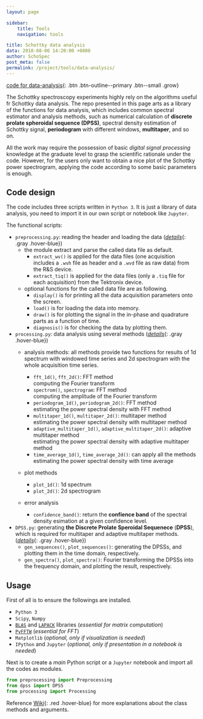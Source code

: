 ```yaml
---
layout: page

sidebar:
    title: Tools
    navigation: tools

title: Schottky data analysis
data: 2018-08-06 14:20:00 +0800
author: SchoSpec
post_meta: false
permalink: /project/tools/data-analysis/
---
```


[code for data-analysis](https://github.com/SchottkySpectroscopyIMP/data-analysis){: .btn .btn-outline--primary .btn--small .grow}

The Schottky spectroscopy experiments highly rely on the algorithms useful fr Schottky data analysis. 
The repo presented in this page arts as a library of the functions for data analysis, which includes common spectral estimator and analysis methods, such as numerical calculation of <b>discrete prolate spheroidal sequence (DPSS)</b>, spectral density estimation of Schottky signal, <b>periodogram</b> with different windows, <b>multitaper</b>, and so on.

All the work may require the possession of basic *digital signal processing* knowledge at the graduate level to grasp the scientific rationale under the code.
However, for the users only want to obtain a nice plot of the Schottky power spectrogram, applying the code according to some basic parameters is enough. 

## Code design

The code includes three scripts written in `Python 3`. It is just a library of data analysis, you need to import it in our own script or notebook like `Jupyter`.

The functional scripts:

* `preprocessing.py`: reading the header and loading the data ([*details*](https://github.com/SchottkySpectroscopyIMP/data-analysis/wiki/Loading-Files){: .gray .hover-blue})
    - the module extract and parse the called data file as default.
        - `extract_wv()` is applied for the data files (one acquisition includes a `.wvh` file as header and a `.wvd` file as raw data) from the R&S device. 
        - `extract_tiq()` is applied for the data files (only a `.tiq` file for each acquisition) from the Tektronix device.
    - optional functions for the called data file are as following. 
        - `display()` is for printing all the data acquisition parameters onto the screen.
        - `load()` is for loading the data into memory. 
        - `draw()` is for plotting the signal in the in-phase and quadrature parts as a function of time.
        - `diagnosis()` is for checking the data by plotting them.
* `processing.py`: data analysis using several methods ([*details*](https://github.com/SchottkySpectroscopyIMP/data-analysis/wiki/The-Working-Horse){: .gray .hover-blue}) 
    - analysis methods: all methods provide two functions for results of 1d spectrum with windowed time series and 2d spectrogram with the whole acquisition time series.
        - `fft_1d()`, `fft_2d()`: FFT method <br/>
        computing the Fourier transform
        - `spectrom()`, `spectrogram`: FFT method <br/>
        computing the amplitude of the Fourier transform 
        - `periodogram_1d()`, `periodogram_2d()`: FFT method <br/>
        estimating the power spectral density with FFT method
        - `multitaper_1d()`, `multitaper_2d()`: multitaper method <br/>
        estimating the power spectral density with multitaper method
        - `adaptive_multitaper_1d()`, `adaptive_multitaper_2d()`: adaptive multitaper method <br/>
        estimating the power spectral density with adaptive multitaper method
        - `time_average_1d()`, `time_average_2d()`: can apply all the methods <br/>
        estimating the power spectral density with time average

    - plot methods
        - `plot_1d()`: 1d spectrum
        - `plot_2d()`: 2d spectrogram
    - error analysis
        - `confidence_band()`: return the <b>confience band</b> of the spectral density esimation at a given confidence level. 
* `DPSS.py`: generating <b>the Discrete Prolate Speroidal Sequenece</b> (<b>DPSS</b>), which is required for multitaper and adaptive multitaper methods.([*details*](https://github.com/SchottkySpectroscopyIMP/data-analysis/DPSS){: .gray .hover-blue})
    - `gen_sequences()`, `plot_sequences()`: generating the DPSSs, and plotting them in the time domain, respectively.
    - `gen_spectra()`, `plot_spectra()`: Fourier transforming the DPSSs into the frequency domain, and plotting the result, respectively.

## Usage

First of all is to ensure the followings are installed.

* `Python 3`
* `Scipy`, `Numpy`
* [`BLAS`](http://www.netlib.org/blas/) and [`LAPACK`](http://www.netlib.org/lapack/) libraries (*essential for matrix computation*)
* [`PyFFTW`](https://hgomersall.github.io/pyFFTW/) (*essential for FFT*)
* `Matplotlib` (*optional, only if visualization is needed*)
* `IPython` and `Jupyter` (*optional, only if presentation in a notebook is needed*)

Next is to create a *main* Python script or a `Jupyter` notebook and import all the codes as modules.

```Python
from preprocessing import Preprocessing
from dpss import DPSS
from processing import Processing
```
Reference [Wiki](https://github.com/SchottkySpectroscopyIMP/data-analysis/wiki){: .red .hover-blue} for more explanations about the class methods and arguments.

